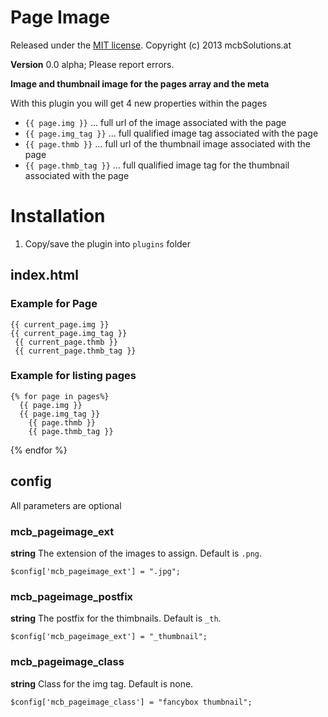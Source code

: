 Page Image
=============================================================================

Released under the [MIT license](http://opensource.org/licenses/MIT). Copyright (c) 2013 mcbSolutions.at

**Version** 0.0 alpha; Please report errors.

**Image and thumbnail image for the pages array and the meta**

With this plugin you will get 4 new properties within the pages

+ `{{ page.img }}` ... full url of the image associated with the page
+ `{{ page.img_tag }}` ... full qualified image tag associated with the page
+ `{{ page.thmb }}` ... full url of the thumbnail image associated with the page
+ `{{ page.thmb_tag }}` ... full qualified image tag for the thumbnail associated with the page

Installation
=============================================================================
1. Copy/save the plugin into `plugins` folder

index.html
-----------------------------------------------------------------------------
### Example for Page

    {{ current_page.img }}
    {{ current_page.img_tag }}
	 {{ current_page.thmb }}
	 {{ current_page.thmb_tag }}

### Example for listing pages

	{% for page in pages%}
      {{ page.img }}
      {{ page.img_tag }}
		{{ page.thmb }}
		{{ page.thmb_tag }}
   {% endfor %}

config
-----------------------------------------------------------------------------
All parameters are optional

### mcb_pageimage_ext

**string**
The extension of the images to assign. Default is `.png`.

	$config['mcb_pageimage_ext'] = ".jpg";


### mcb_pageimage_postfix

**string**
The postfix for the thimbnails. Default is `_th`.

	$config['mcb_pageimage_ext'] = "_thumbnail";


### mcb_pageimage_class
**string**
Class for the img tag. Default is none.

	$config['mcb_pageimage_class'] = "fancybox thumbnail";
